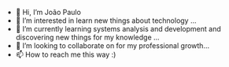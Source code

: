 - 👋 Hi, I’m João Paulo
- 👀 I’m interested in learn new things about technology ...
- 🌱 I’m currently learning systems analysis and development and discovering new things for my knowledge ...
- 💞️ I’m looking to collaborate on for my professional growth...
- 📫 How to reach me this way :) 


